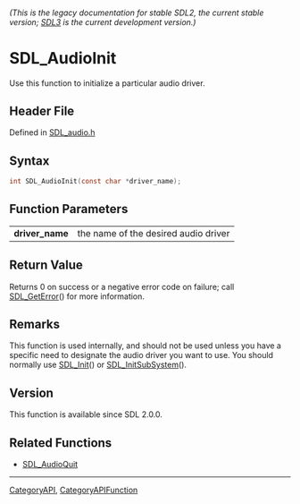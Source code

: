 ###### (This is the legacy documentation for stable SDL2, the current stable version; [SDL3](https://wiki.libsdl.org/SDL3/) is the current development version.)
# SDL_AudioInit

Use this function to initialize a particular audio driver.

## Header File

Defined in [SDL_audio.h](https://github.com/libsdl-org/SDL/blob/SDL2/include/SDL_audio.h)

## Syntax

```c
int SDL_AudioInit(const char *driver_name);

```

## Function Parameters

|                     |                                      |
| ------------------- | ------------------------------------ |
| **driver_name**     | the name of the desired audio driver |

## Return Value

Returns 0 on success or a negative error code on failure; call
[SDL_GetError](SDL_GetError)() for more information.

## Remarks

This function is used internally, and should not be used unless you have a
specific need to designate the audio driver you want to use. You should
normally use [SDL_Init](SDL_Init)() or
[SDL_InitSubSystem](SDL_InitSubSystem)().

## Version

This function is available since SDL 2.0.0.

## Related Functions

* [SDL_AudioQuit](SDL_AudioQuit)

----
[CategoryAPI](CategoryAPI), [CategoryAPIFunction](CategoryAPIFunction)


